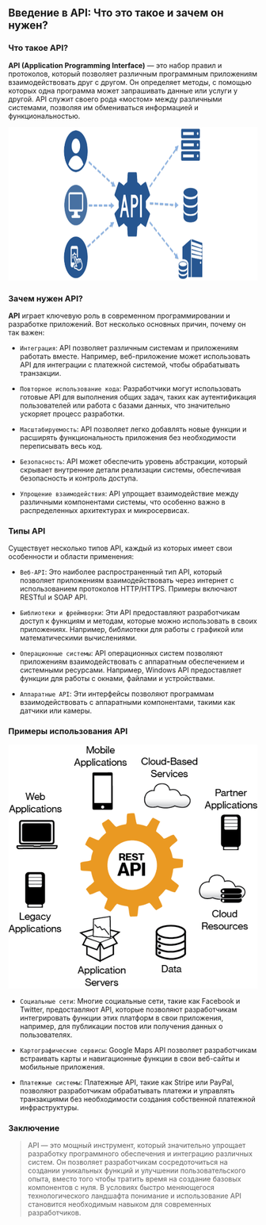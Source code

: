 ## Введение в API: Что это такое и зачем он нужен?

### Что такое API?


**API (Application Programming Interface)** — это набор правил и протоколов, который позволяет различным программным приложениям взаимодействовать друг с другом. Он определяет методы, с помощью которых одна программа может запрашивать данные или услуги у другой. API служит своего рода «мостом» между различными системами, позволяя им обмениваться информацией и функциональностью.

<img src="apiintegration.png" alt="Alt Text" width="850" height="310">


### Зачем нужен API?

**API** играет ключевую роль в современном программировании и разработке приложений. Вот несколько основных причин, почему он так важен:

- `Интеграция`: API позволяет различным системам и приложениям работать вместе. Например, веб-приложение может использовать API для интеграции с платежной системой, чтобы обрабатывать транзакции.

- `Повторное использование кода`: Разработчики могут использовать готовые API для выполнения общих задач, таких как аутентификация пользователей или работа с базами данных, что значительно ускоряет процесс разработки.

- `Масштабируемость`: API позволяет легко добавлять новые функции и расширять функциональность приложения без необходимости переписывать весь код.

- `Безопасность`: API может обеспечить уровень абстракции, который скрывает внутренние детали реализации системы, обеспечивая безопасность и контроль доступа.

- `Упрощение взаимодействия`: API упрощает взаимодействие между различными компонентами системы, что особенно важно в распределенных архитектурах и микросервисах.

### Типы API

Существует несколько типов API, каждый из которых имеет свои особенности и области применения:

- `Веб-API`: Это наиболее распространенный тип API, который позволяет приложениям взаимодействовать через интернет с использованием протоколов HTTP/HTTPS. Примеры включают RESTful и SOAP API.

- `Библиотеки и фреймворки`: Эти API предоставляют разработчикам доступ к функциям и методам, которые можно использовать в своих приложениях. Например, библиотеки для работы с графикой или математическими вычислениями.

- `Операционные системы`: API операционных систем позволяют приложениям взаимодействовать с аппаратным обеспечением и системными ресурсами. Например, Windows API предоставляет функции для работы с окнами, файлами и устройствами.

- `Аппаратные API`: Эти интерфейсы позволяют программам взаимодействовать с аппаратными компонентами, такими как датчики или камеры.

### Примеры использования API 
![alt text](api3.png)

- `Социальные сети`: Многие социальные сети, такие как Facebook и Twitter, предоставляют API, которые позволяют разработчикам интегрировать функции этих платформ в свои приложения, например, для публикации постов или получения данных о пользователях.

- `Картографические сервисы`: Google Maps API позволяет разработчикам встраивать карты и навигационные функции в свои веб-сайты и мобильные приложения.

- `Платежные системы`: Платежные API, такие как Stripe или PayPal, позволяют разработчикам обрабатывать платежи и управлять транзакциями без необходимости создания собственной платежной инфраструктуры.

### Заключение

>API — это мощный инструмент, который значительно упрощает разработку программного обеспечения и интеграцию различных систем. Он позволяет разработчикам сосредоточиться на создании уникальных функций и улучшении пользовательского опыта, вместо того чтобы тратить время на создание базовых компонентов с нуля. В условиях быстро меняющегося технологического ландшафта понимание и использование API становится необходимым навыком для современных разработчиков.